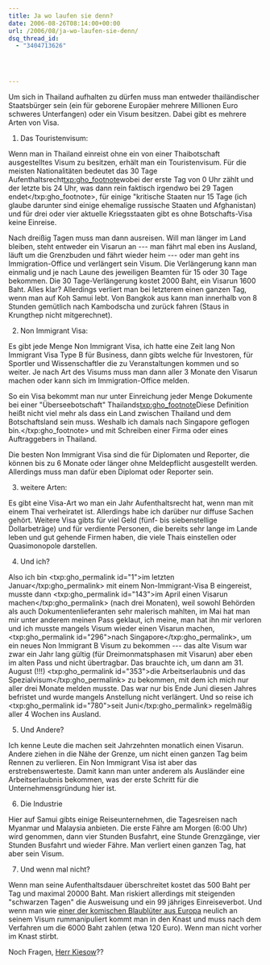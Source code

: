 ```yaml
---
title: Ja wo laufen sie denn?
date: 2006-08-26T08:14:00+00:00
url: /2006/08/ja-wo-laufen-sie-denn/
dsq_thread_id:
  - "3404713626"




---
```

Um sich in Thailand aufhalten zu dürfen muss man entweder thailändischer Staatsbürger sein (ein für geborene Europäer mehrere Millionen Euro schweres Unterfangen) oder ein Visum besitzen. Dabei gibt es mehrere Arten von Visa.

1. Das Touristenvisum:

Wenn man in Thailand einreist ohne ein von einer Thaibotschaft ausgestelltes Visum zu besitzen, erhält man ein Touristenvisum. Für die meisten Nationalitäten bedeutet das 30 Tage Aufenthaltsrecht<txp:gho_footnote>wobei der erste Tag von 0 Uhr zählt und der letzte bis 24 Uhr, was dann rein faktisch irgendwo bei 29 Tagen endet</txp:gho_footnote>, für einige "kritische Staaten nur 15 Tage (ich glaube darunter sind einige ehemalige russische Staaten und Afghanistan) und für drei oder vier aktuelle Kriegsstaaten gibt es ohne Botschafts-Visa keine Einreise.

Nach dreißig Tagen muss man dann ausreisen. Will man länger im Land bleiben, steht entweder ein Visarun an --- man fährt mal eben ins Ausland, läuft um die Grenzbuden und fährt wieder heim --- oder man geht ins Immigration-Office und verlängert sein Visum. Die Verlängerung kann man einmalig und je nach Laune des jeweiligen Beamten für 15 oder 30 Tage bekommen. Die 30 Tage-Verlängerung kostet 2000 Baht, ein Visarun 1600 Baht. Alles klar? Allerdings verliert man bei letzterem einen ganzen Tag, wenn man auf Koh Samui lebt. Von Bangkok aus kann man innerhalb von 8 Stunden gemütlich nach Kambodscha und zurück fahren (Staus in Krungthep nicht mitgerechnet).

2. Non Immigrant Visa:

Es gibt jede Menge Non Immigrant Visa, ich hatte eine Zeit lang Non Immigrant Visa Type B für Business, dann gibts welche für Investoren, für Sportler und Wissenschaftler die zu Veranstaltungen kommen und so weiter. Je nach Art des Visums muss man dann aller 3 Monate den Visarun machen oder kann sich im Immigration-Office melden.

So ein Visa bekommt man nur unter Einreichung jeder Menge Dokumente bei einer "Überseebotschaft" Thailands<txp:gho_footnote>Diese Definition heißt nicht viel mehr als dass ein Land zwischen Thailand und dem Botschaftsland sein muss. Weshalb ich damals nach Singapore geflogen bin.</txp:gho_footnote> und mit Schreiben einer Firma oder eines Auftraggebers in Thailand.

Die besten Non Immigrant Visa sind die für Diplomaten und Reporter, die können bis zu 6 Monate oder länger ohne Meldepflicht ausgestellt werden. Allerdings muss man dafür eben Diplomat oder Reporter sein.

3. weitere Arten:

Es gibt eine Visa-Art wo man ein Jahr Aufenthaltsrecht hat, wenn man mit einem Thai verheiratet ist. Allerdings habe ich darüber nur diffuse Sachen gehört. Weitere Visa gibts für viel Geld (fünf- bis siebenstellige Dollarbeträge) und für verdiente Personen, die bereits sehr lange im Lande leben und gut gehende Firmen haben, die viele Thais einstellen oder Quasimonopole darstellen.

4. Und ich?

Also ich bin <txp:gho_permalink id="1">im letzten Januar</txp:gho_permalink> mit einem Non-Immigrant-Visa B eingereist, musste dann <txp:gho_permalink id="143">im April einen Visarun machen</txp:gho_permalink> (nach drei Monaten), weil sowohl Behörden als auch Dokumentenlieferanten sehr malerisch mahlten, im Mai hat man mir unter anderem meinen Pass geklaut, ich meine, man hat ihn mir verloren und ich musste mangels Visum wieder einen Visarun machen, <txp:gho_permalink id="296">nach Singapore</txp:gho_permalink>, um ein neues Non Immigrant B Visum zu bekommen --- das alte Visum war zwar ein Jahr lang gültig (für Dreimonmatsphasen mit Visarun) aber eben im alten Pass und nicht übertragbar. Das brauchte ich, um dann am 31. August (!!!) <txp:gho_permalink id="353">die Arbeitserlaubnis und das Spezialvisum</txp:gho_permalink> zu bekommen, mit dem ich mich nur aller drei Monate melden musste. Das war nur bis Ende Juni diesen Jahres befristet und wurde mangels Anstellung nicht verlängert. Und so reise ich <txp:gho_permalink id="780">seit Juni</txp:gho_permalink> regelmäßig aller 4 Wochen ins Ausland.

5. Und Andere?

Ich kenne Leute die machen seit Jahrzehnten monatlich einen Visarun. Andere ziehen in die Nähe der Grenze, um nicht einen ganzen Tag beim Rennen zu verlieren. Ein Non Immigrant Visa ist aber das erstrebenswerteste. Damit kann man unter anderem als Ausländer eine Arbeitserlaubnis bekommen, was der erste Schritt für die Unternehmensgründung hier ist.

6. Die Industrie

Hier auf Samui gibts einige Reiseunternehmen, die Tagesreisen nach Myanmar und Malaysia anbieten. Die erste Fähre am Morgen (6:00 Uhr) wird genommen, dann vier Stunden Busfahrt, eine Stunde Grenzgänge, vier Stunden Busfahrt und wieder Fähre. Man verliert einen ganzen Tag, hat aber sein Visum.

7. Und wenn mal nicht?

Wenn man seine Aufenthaltsdauer überschreitet kostet das 500 Baht per Tag und maximal 20000 Baht. Man riskiert allerdings mit steigenden "schwarzen Tagen" die Ausweisung und ein 99 jähriges Einreiseverbot. Und wenn man wie [einer der komischen Blaublüter aus Europa][1] neulich an seinem Visum rummanipuliert kommt man in den Knast und muss nach dem Verfahren um die 6000 Baht zahlen (etwa 120 Euro). Wenn man nicht vorher im Knast stirbt.

Noch Fragen, [Herr Kiesow][2]??

 [1]: http://www.weltwoche.ch/artikel/?AssetID=14648&CategoryID=66
 [2]: http://die.schreibbloga.de/weblog/852/service-sms#c000755
